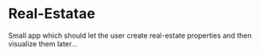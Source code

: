 # Real-Estatae
Small app which should let the user create real-estate properties and then visualize them later...
